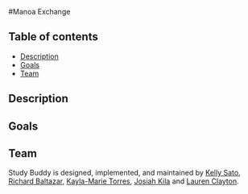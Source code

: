 #Manoa Exchange

## Table of contents

* [Description](#description)
* [Goals](#goals)
* [Team](#team)

## Description


## Goals



## Team

Study Buddy is designed, implemented, and maintained by [Kelly Sato](https://kelly-sato.org), [Richard Baltazar](https://RichardBzar.org), [Kayla-Marie Torres](https://kaylamarietorres.org), [Josiah Kila](https://josiahkila.org) and [Lauren Clayton](https://laurenjc.github.io/).
